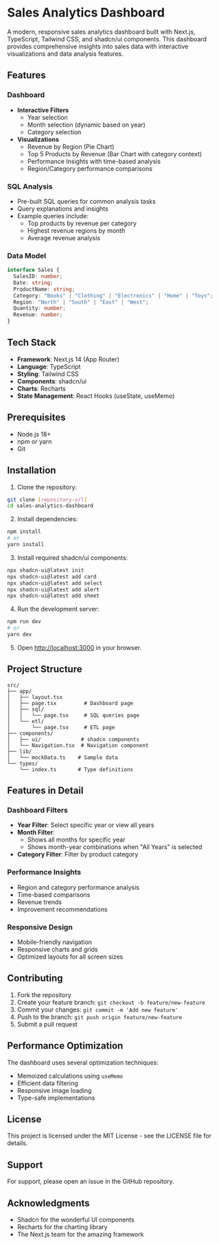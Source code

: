 # Sales Analytics Dashboard

A modern, responsive sales analytics dashboard built with Next.js, TypeScript, Tailwind CSS, and shadcn/ui components. This dashboard provides comprehensive insights into sales data with interactive visualizations and data analysis features.

## Features

### Dashboard

- **Interactive Filters**
  - Year selection
  - Month selection (dynamic based on year)
  - Category selection
- **Visualizations**
  - Revenue by Region (Pie Chart)
  - Top 5 Products by Revenue (Bar Chart with category context)
  - Performance Insights with time-based analysis
  - Region/Category performance comparisons

### SQL Analysis

- Pre-built SQL queries for common analysis tasks
- Query explanations and insights
- Example queries include:
  - Top products by revenue per category
  - Highest revenue regions by month
  - Average revenue analysis

### Data Model

```typescript
interface Sales {
  SalesID: number;
  Date: string;
  ProductName: string;
  Category: "Books" | "Clothing" | "Electronics" | "Home" | "Toys";
  Region: "North" | "South" | "East" | "West";
  Quantity: number;
  Revenue: number;
}
```

## Tech Stack

- **Framework**: Next.js 14 (App Router)
- **Language**: TypeScript
- **Styling**: Tailwind CSS
- **Components**: shadcn/ui
- **Charts**: Recharts
- **State Management**: React Hooks (useState, useMemo)

## Prerequisites

- Node.js 18+
- npm or yarn
- Git

## Installation

1. Clone the repository:

```bash
git clone [repository-url]
cd sales-analytics-dashboard
```

2. Install dependencies:

```bash
npm install
# or
yarn install
```

3. Install required shadcn/ui components:

```bash
npx shadcn-ui@latest init
npx shadcn-ui@latest add card
npx shadcn-ui@latest add select
npx shadcn-ui@latest add alert
npx shadcn-ui@latest add sheet
```

4. Run the development server:

```bash
npm run dev
# or
yarn dev
```

5. Open [http://localhost:3000](http://localhost:3000) in your browser.

## Project Structure

```
src/
├── app/
│   ├── layout.tsx
│   ├── page.tsx         # Dashboard page
│   ├── sql/
│   │   └── page.tsx     # SQL queries page
│   └── etl/
│       └── page.tsx     # ETL page
├── components/
│   ├── ui/             # shadcn components
│   └── Navigation.tsx  # Navigation component
├── lib/
│   └── mockData.ts    # Sample data
└── types/
    └── index.ts       # Type definitions
```

## Features in Detail

### Dashboard Filters

- **Year Filter**: Select specific year or view all years
- **Month Filter**:
  - Shows all months for specific year
  - Shows month-year combinations when "All Years" is selected
- **Category Filter**: Filter by product category

### Performance Insights

- Region and category performance analysis
- Time-based comparisons
- Revenue trends
- Improvement recommendations

### Responsive Design

- Mobile-friendly navigation
- Responsive charts and grids
- Optimized layouts for all screen sizes

## Contributing

1. Fork the repository
2. Create your feature branch: `git checkout -b feature/new-feature`
3. Commit your changes: `git commit -m 'Add new feature'`
4. Push to the branch: `git push origin feature/new-feature`
5. Submit a pull request

## Performance Optimization

The dashboard uses several optimization techniques:

- Memoized calculations using `useMemo`
- Efficient data filtering
- Responsive image loading
- Type-safe implementations

## License

This project is licensed under the MIT License - see the LICENSE file for details.

## Support

For support, please open an issue in the GitHub repository.

## Acknowledgments

- Shadcn for the wonderful UI components
- Recharts for the charting library
- The Next.js team for the amazing framework
